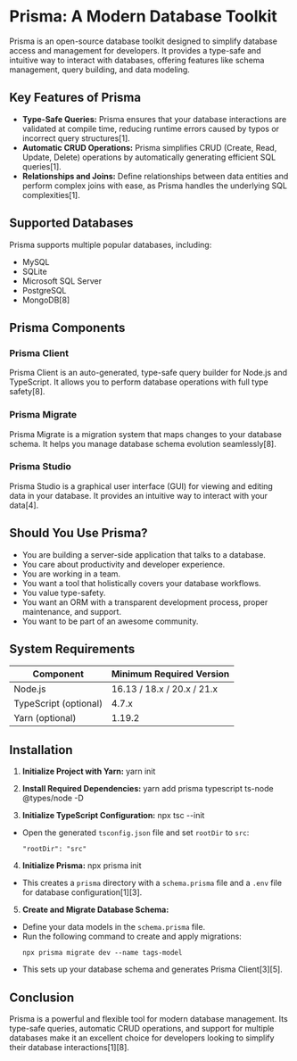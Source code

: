 # Prisma: A Modern Database Toolkit

Prisma is an open-source database toolkit designed to simplify database access and management for developers. It provides a type-safe and intuitive way to interact with databases, offering features like schema management, query building, and data modeling.

## Key Features of Prisma

- **Type-Safe Queries:** Prisma ensures that your database interactions are validated at compile time, reducing runtime errors caused by typos or incorrect query structures[1].
- **Automatic CRUD Operations:** Prisma simplifies CRUD (Create, Read, Update, Delete) operations by automatically generating efficient SQL queries[1].
- **Relationships and Joins:** Define relationships between data entities and perform complex joins with ease, as Prisma handles the underlying SQL complexities[1].

## Supported Databases

Prisma supports multiple popular databases, including:

- MySQL
- SQLite
- Microsoft SQL Server
- PostgreSQL
- MongoDB[8]

## Prisma Components

### Prisma Client

Prisma Client is an auto-generated, type-safe query builder for Node.js and TypeScript. It allows you to perform database operations with full type safety[8].

### Prisma Migrate

Prisma Migrate is a migration system that maps changes to your database schema. It helps you manage database schema evolution seamlessly[8].

### Prisma Studio

Prisma Studio is a graphical user interface (GUI) for viewing and editing data in your database. It provides an intuitive way to interact with your data[4].

## Should You Use Prisma?

- You are building a server-side application that talks to a database.
- You care about productivity and developer experience.
- You are working in a team.
- You want a tool that holistically covers your database workflows.
- You value type-safety.
- You want an ORM with a transparent development process, proper maintenance, and support.
- You want to be part of an awesome community.

## System Requirements

| **Component**         | **Minimum Required Version** |
| --------------------- | ---------------------------- |
| Node.js               | 16.13 / 18.x / 20.x / 21.x   |
| TypeScript (optional) | 4.7.x                        |
| Yarn (optional)       | 1.19.2                       |

## Installation

1. **Initialize Project with Yarn:**
   yarn init

2. **Install Required Dependencies:**
   yarn add prisma typescript ts-node @types/node -D

3. **Initialize TypeScript Configuration:**
   npx tsc --init

- Open the generated `tsconfig.json` file and set `rootDir` to `src`:
  ```
  "rootDir": "src"
  ```

4. **Initialize Prisma:**
   npx prisma init

- This creates a `prisma` directory with a `schema.prisma` file and a `.env` file for database configuration[1][3].

5. **Create and Migrate Database Schema:**

- Define your data models in the `schema.prisma` file.
- Run the following command to create and apply migrations:
  ```
  npx prisma migrate dev --name tags-model
  ```
- This sets up your database schema and generates Prisma Client[3][5].

## Conclusion

Prisma is a powerful and flexible tool for modern database management. Its type-safe queries, automatic CRUD operations, and support for multiple databases make it an excellent choice for developers looking to simplify their database interactions[1][8].
